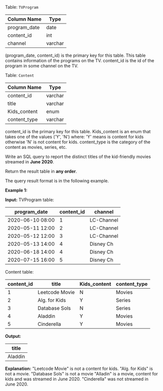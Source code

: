 ﻿
Table:  `TVProgram`


| Column Name   | Type    |
|-|-|
| program_date  | date    |
| content_id    | int     |
| channel       | varchar |

(program_date, content_id) is the primary key for this table.
This table contains information of the programs on the TV.
content_id is the id of the program in some channel on the TV.

Table:  `Content`


| Column Name      | Type    |
|-|-|
| content_id       | varchar |
| title            | varchar |
| Kids_content     | enum    |
| content_type     | varchar |

content_id is the primary key for this table.
Kids_content is an enum that takes one of the values ('Y', 'N') where: 
'Y' means is content for kids otherwise 'N' is not content for kids.
content_type is the category of the content as movies, series, etc.

Write an SQL query to report the distinct titles of the kid-friendly movies streamed in  **June 2020**.

Return the result table in  **any order**.

The query result format is in the following example.

**Example 1:**

**Input:** 
TVProgram table:

| program_date       | content_id   | channel     |
|-|-|-|
| 2020-06-10 08:00   | 1            | LC-Channel  |
| 2020-05-11 12:00   | 2            | LC-Channel  |
| 2020-05-12 12:00   | 3            | LC-Channel  |
| 2020-05-13 14:00   | 4            | Disney Ch   |
| 2020-06-18 14:00   | 4            | Disney Ch   |
| 2020-07-15 16:00   | 5            | Disney Ch   |

Content table:

| content_id | title          | Kids_content  | content_type  |
|-|-|-|-|
| 1          | Leetcode Movie | N             | Movies        |
| 2          | Alg. for Kids  | Y             | Series        |
| 3          | Database Sols  | N             | Series        |
| 4          | Aladdin        | Y             | Movies        |
| 5          | Cinderella     | Y             | Movies        |

**Output:** 

| title        |
|-|
| Aladdin      |

**Explanation:** 
"Leetcode Movie" is not a content for kids.
"Alg. for Kids" is not a movie.
"Database Sols" is not a movie
"Alladin" is a movie, content for kids and was streamed in June 2020.
"Cinderella" was not streamed in June 2020.
